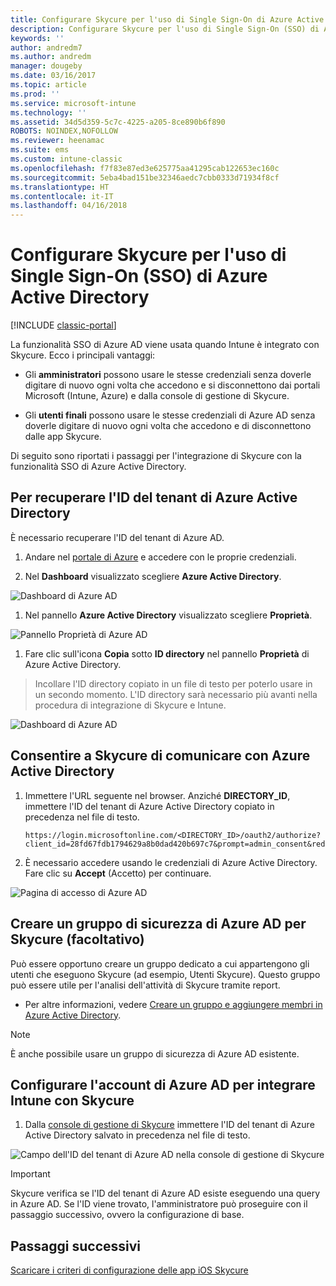 ```yaml
---
title: Configurare Skycure per l'uso di Single Sign-On di Azure Active Directory
description: Configurare Skycure per l'uso di Single Sign-On (SSO) di Azure Active Directory
keywords: ''
author: andredm7
ms.author: andredm
manager: dougeby
ms.date: 03/16/2017
ms.topic: article
ms.prod: ''
ms.service: microsoft-intune
ms.technology: ''
ms.assetid: 34d5d359-5c7c-4225-a205-8ce890b6f890
ROBOTS: NOINDEX,NOFOLLOW
ms.reviewer: heenamac
ms.suite: ems
ms.custom: intune-classic
ms.openlocfilehash: f7f83e87ed3e625775aa41295cab122653ec160c
ms.sourcegitcommit: 5eba4bad151be32346aedc7cbb0333d71934f8cf
ms.translationtype: HT
ms.contentlocale: it-IT
ms.lasthandoff: 04/16/2018
---
```

# <a name="configure-skycure-to-use-azure-active-directory-single-sign-on-sso"></a>Configurare Skycure per l'uso di Single Sign-On (SSO) di Azure Active Directory

[!INCLUDE [classic-portal](../includes/classic-portal.md)]

La funzionalità SSO di Azure AD viene usata quando Intune è integrato con Skycure. Ecco i principali vantaggi:

-   Gli **amministratori** possono usare le stesse credenziali senza doverle digitare di nuovo ogni volta che accedono e si disconnettono dai portali Microsoft (Intune, Azure) e dalla console di gestione di Skycure.

-   Gli **utenti finali** possono usare le stesse credenziali di Azure AD senza doverle digitare di nuovo ogni volta che accedono e di disconnettono dalle app Skycure.

Di seguito sono riportati i passaggi per l'integrazione di Skycure con la funzionalità SSO di Azure Active Directory.

## <a name="to-retrieve-the-azure-active-directory-tenant-id"></a>Per recuperare l'ID del tenant di Azure Active Directory

È necessario recuperare l'ID del tenant di Azure AD.

1.  Andare nel [portale di Azure](https://portal.azure.com/) e accedere con le proprie credenziali.

2.  Nel **Dashboard** visualizzato scegliere **Azure Active Directory**.

![Dashboard di Azure AD](../media/mtp/skycure-sso-1.png)

1.  Nel pannello **Azure Active Directory** visualizzato scegliere **Proprietà**.

![Pannello Proprietà di Azure AD](../media/mtp/skycure-sso-2.png)

1.  Fare clic sull'icona **Copia** sotto **ID directory** nel pannello **Proprietà** di Azure Active Directory.

> Incollare l'ID directory copiato in un file di testo per poterlo usare in un secondo momento. L'ID directory sarà necessario più avanti nella procedura di integrazione di Skycure e Intune.

![Dashboard di Azure AD](../media/mtp/skycure-sso-3.png)

## <a name="allow-skycure-to-communicate-with-azure-active-directory"></a>Consentire a Skycure di comunicare con Azure Active Directory

1.  Immettere l'URL seguente nel browser. Anziché **DIRECTORY_ID**, immettere l'ID del tenant di Azure Active Directory copiato in precedenza nel file di testo.

        https://login.microsoftonline.com/<DIRECTORY_ID>/oauth2/authorize?client_id=28fd67fdb1794629a8b0dad420b697c7&prompt=admin_consent&redirect_uri=https%3A%2F%2Fmc.skycure.com%2Fapi%2Fexternal%2Fmdm%2Faad_app_consent%2Fmanagement_callback&response_type=code

2.  È necessario accedere usando le credenziali di Azure Active Directory. Fare clic su **Accept** (Accetto) per continuare.

![Pagina di accesso di Azure AD](../media/mtp/skycure-sso-4.png)

## <a name="create-an-azure-ad-security-group-for-skycure-optional"></a>Creare un gruppo di sicurezza di Azure AD per Skycure (facoltativo)

Può essere opportuno creare un gruppo dedicato a cui appartengono gli utenti che eseguono Skycure (ad esempio, Utenti Skycure). Questo gruppo può essere utile per l'analisi dell'attività di Skycure tramite report.

-   Per altre informazioni, vedere [Creare un gruppo e aggiungere membri in Azure Active Directory](https://docs.microsoft.com/azure/active-directory/active-directory-groups-create-azure-portal).

> [!NOTE] 
> È anche possibile usare un gruppo di sicurezza di Azure AD esistente.

## <a name="configure-the-azure-ad-account-to-integrate-intune-with-skycure"></a>Configurare l'account di Azure AD per integrare Intune con Skycure

1.  Dalla [console di gestione di Skycure](https://aad.skycure.com/) immettere l'ID del tenant di Azure Active Directory salvato in precedenza nel file di testo.

![Campo dell'ID del tenant di Azure AD nella console di gestione di Skycure](../media/mtp/skycure-sso-5.png)

> [!IMPORTANT] 
> Skycure verifica se l'ID del tenant di Azure AD esiste eseguendo una query in Azure AD. Se l'ID viene trovato, l'amministratore può proseguire con il passaggio successivo, ovvero la configurazione di base.

## <a name="next-steps"></a>Passaggi successivi

[Scaricare i criteri di configurazione delle app iOS Skycure](/intune-classic/deploy-use/download-skycure-ios-app-configuration-policy)
